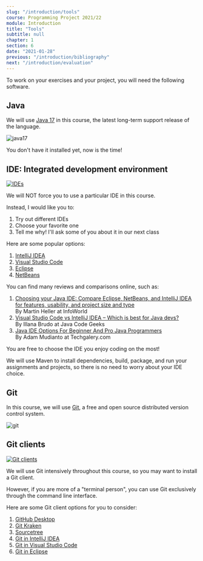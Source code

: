 ```yaml
---
slug: "/introduction/tools"
course: Programming Project 2021/22
module: Introduction
title: "Tools"
subtitle: null
chapter: 1
section: 6
date: "2021-01-28"
previous: "/introduction/bibliography"
next: "/introduction/evaluation"
---
```


To work on your exercises and your project, you will need the following software.

## Java

We will use [Java 17](https://www.oracle.com/news/announcement/oracle-releases-java-17-2021-09-14/) in this course, the latest long-term support release of the language.

![java17](https://blog.saverioriotto.it/files/uploads/news/medium/9501631890607.jpg)

You don't have it installed yet, now is the time!

## IDE: Integrated development environment

[![IDEs](https://1.bp.blogspot.com/-bDkr24hyJzU/XfrgSUB5dFI/AAAAAAAAFow/k7OY-A7tDckOlQ7bfANETW29ue7jl6z9wCLcBGAsYHQ/s1600/java-ides.jpg)](https://www.techgalery.com/2019/12/java-ide-options-for-beginner-and-pro.html)

We will NOT force you to use a particular IDE in this course.

Instead, I would like you to:
	
1. Try out different IDEs
1. Choose your favorite one
1. Tell me why! I'll ask some of you about it in our next class

Here are some popular options:

1. [IntelliJ IDEA](https://www.jetbrains.com/idea/)
1. [Visual Studio Code](https://code.visualstudio.com/)
1. [Eclipse](https://www.eclipse.org/downloads/packages/release/kepler/sr1/eclipse-ide-java-developers)
1. [NetBeans](https://netbeans.apache.org/)

You can find many reviews and comparisons online, such as:

1. [Choosing your Java IDE: Compare Eclipse, NetBeans, and IntelliJ IDEA for features, usability, and project size and type](https://www.infoworld.com/article/3114167/choosing-your-java-ide.html)   
    By Martin Heller at InfoWorld
1. [Visual Studio Code vs IntelliJ IDEA – Which is best for Java devs?](https://www.javacodegeeks.com/2019/11/visual-studio-code-vs-intellij-idea-which-is-best-for-java-devs.html)  
    By Illana Brudo at Java Code Geeks
1. [Java IDE Options For Beginner And Pro Java Programmers](https://www.techgalery.com/2019/12/java-ide-options-for-beginner-and-pro.html)  
    By Adam Mudianto at Techgalery.com

You are free to choose the IDE you enjoy coding on the most!

We will use Maven to install dependencies, build, package, and run your assignments and projects, so there is no need to worry about your IDE choice.

## Git

In this course, we will use [Git](https://git-scm.com/), a free and open source distributed version control system.

![git](https://upload.wikimedia.org/wikipedia/commons/thumb/e/e0/Git-logo.svg/1280px-Git-logo.svg.png '#width=300px')


## Git clients

[![Git clients](https://cdn.acodez.in/wp-content/uploads/2019/05/Git-GUI-Clients.png)](https://acodez.in/git-gui-clients/)

We will use Git intensively throughout this course, so you may want to install a Git client.

However, if you are more of a "terminal person", you can use Git exclusively through the command line interface.

Here are some Git client options for you to consider:

1. [GitHub Desktop](https://desktop.github.com/)
1. [Git Kraken](https://www.gitkraken.com/)
1. [Sourcetree](https://www.sourcetreeapp.com/)
1. [Git in IntelliJ IDEA](https://www.jetbrains.com/idea/guide/tutorials/creating-a-project-from-github/clone-from-github/)
1. [Git in Visual Studio Code](https://docs.microsoft.com/en-us/learn/modules/introduction-to-github-visual-studio-code/)
1. [Git in Eclipse](https://www.vogella.com/tutorials/EclipseGit/article.html)